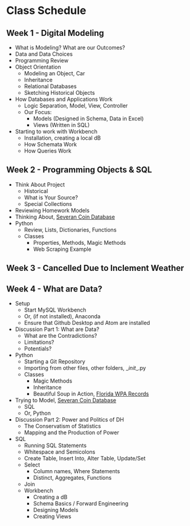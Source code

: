 # Class Schedule

## Week 1 - Digital Modeling
* What is Modeling? What are our Outcomes?
* Data and Data Choices
* Programming Review
* Object Orientation
    * Modeling an Object, Car
    * Inheritance
    * Relational Databases
    * Sketching Historical Objects
* How Databases and Applications Work
    * Logic Separation, Model, View, Controller
    * Our Focus:
        * Models (Designed in Schema, Data in Excel)
        * Views (Written in SQL)
* Starting to work with Workbench
    * Installation, creating a local dB
    * How Schemata Work
    * How Queries Work

## Week 2 - Programming Objects & SQL
* Think About Project
    * Historical
    * What is Your Source?
    * Special Collections
* Reviewing Homework Models
* Thinking About, [Severan Coin Database](http://web3.cas.usf.edu/main/other/severan/databases/)
* Python
    * Review, Lists, Dictionaries, Functions
    * Classes
        * Properties, Methods, Magic Methods
        * Web Scraping Example

## Week 3 - Cancelled Due to Inclement Weather

## Week 4 - What are Data?

* Setup
    * Start MySQL Workbench
    * Or, (if not installed), Anaconda
    * Ensure that Github Desktop and Atom are installed
* Discussion Part 1: What are Data?
    * What are the Contradictions?
    * Limitations?
    * Potentials?
* Python
    * Starting a Git Repository
    * Importing from other files, other folders, \__init__.py
    * Classes
        * Magic Methods
        * Inheritance
        * Beautiful Soup in Action, [Florida WPA Records](https://www.floridamemory.com/collections/churchrecords/)
* Trying to Model, [Severan Coin Database](http://web3.cas.usf.edu/main/other/severan/databases/)
    * SQL
    * Or, Python
* Discussion Part 2: Power and Politics of DH
    * The Conservatism of Statistics
    * Mapping and the Production of Power
* SQL
    * Running SQL Statements
    * Whitespace and Semicolons
    * Create Table, Insert Into, Alter Table, Update/Set
    * Select
        * Column names, Where Statements
        * Distinct, Aggregates, Functions
    * Join
    * Workbench
        * Creating a dB
        * Schema Basics / Forward Engineering
        * Designing Models
        * Creating Views
